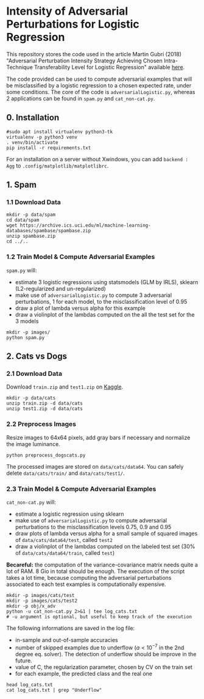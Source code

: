 
# Intensity of Adversarial Perturbations for Logistic Regression

This repository stores the code used in the article Martin Gubri (2018) "Adversarial Perturbation Intensity Strategy Achieving Chosen Intra-Technique Transferability Level for Logistic Regression" available [here](https://mg.frama.io/publication/intensity_adv_perturbation_logistic/).

The code provided can be used to compute adversarial examples that will be misclassified by a logistic regression to a chosen expected rate, under some conditions. The core of the code is `adversarialLogistic.py`, whereas 2 applications can be found in `spam.py` and `cat_non-cat.py`.


## 0. Installation

```
#sudo apt install virtualenv python3-tk
virtualenv -p python3 venv
. venv/bin/activate
pip install -r requirements.txt
```

For an installation on a server without Xwindows, you can add `backend : Agg` to `.config/matplotlib/matplotlibrc`. 


## 1. Spam

### 1.1 Download Data

```
mkdir -p data/spam
cd data/spam
wget https://archive.ics.uci.edu/ml/machine-learning-databases/spambase/spambase.zip
unzip spambase.zip
cd ../..
```

### 1.2 Train Model & Compute Adversarial Examples

`spam.py` will:

- estimate 3 logistic regressions using statsmodels (GLM by IRLS), sklearn (L2-regularized and un-regularized)
- make use of `adversarialLogistic.py` to compute 3 adversarial perturbations, 1 for each model, to the misclassification level of 0.95
- draw a plot of lambda versus alpha for this example
- draw a violinplot of the lambdas computed on the all the test set for the 3 models

```
mkdir -p images/
python spam.py
```

## 2. Cats vs Dogs 

### 2.1 Download Data

Download `train.zip` and `test1.zip` on [Kaggle](https://www.kaggle.com/c/dogs-vs-cats/data).

```
mkdir -p data/cats
unzip train.zip -d data/cats
unzip test1.zip -d data/cats
```

### 2.2 Preprocess Images

Resize images to 64x64 pixels, add gray bars if necessary and normalize the image luminance.

```
python preprocess_dogscats.py
```

The processed images are stored on `data/cats/data64`. You can safely delete `data/cats/train/`  and `data/cats/test1/`.

### 2.3 Train Model & Compute Adversarial Examples

`cat_non-cat.py` will:

- estimate a logistic regression using sklearn
- make use of `adversarialLogistic.py` to compute adversarial perturbations to the misclassification levels 0.75, 0.9 and 0.95
- draw plots of lambda versus alpha for a small sample of squared images of `data/cats/data64/test`, called `test2`
- draw a violinplot of the lambdas computed on the labeled test set (30% of `data/cats/data64/train`, called `test`)

**Becareful:** the computation of the variance-covariance matrix needs quite a lot of RAM. 8 Gio in total should be enough. The execution of the script takes a lot time, because computing the adversarial perturbations associated to each test examples is computationally expensive.

```
mkdir -p images/cats/test
mkdir -p images/cats/test2
mkdir -p obj/x_adv
python -u cat_non-cat.py 2>&1 | tee log_cats.txt
# -u argument is optional, but useful to keep track of the execution
```

The following informations are saved in the log file:

- in-sample and out-of-sample accuracies
- number of skipped examples due to underflow ($a<10^{-7}$ in the 2nd degree eq. solver). The detection of underflow should be improve in the future.
- value of C, the regularization parameter, chosen by CV on the train set
- for each example, the predicted class and the real one 

```
head log_cats.txt
cat log_cats.txt | grep "Underflow"
```

